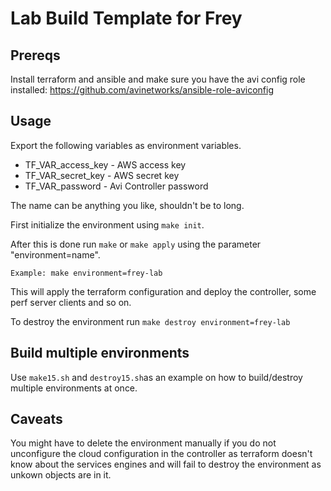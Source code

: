 # Lab Build Template for Frey

## Prereqs

Install terraform and ansible and make sure you have the avi config role installed: https://github.com/avinetworks/ansible-role-aviconfig

## Usage
Export the following variables as environment variables.

* TF_VAR_access_key - AWS access key
* TF_VAR_secret_key - AWS secret key
* TF_VAR_password - Avi Controller password

The name can be anything you like, shouldn't be to long.

First initialize the environment using `make init`.

After this is done run `make` or `make apply` using the parameter "environment=name".

    Example: make environment=frey-lab

This will apply the terraform configuration and deploy the controller, some perf server clients and so on.

To destroy the environment run `make destroy environment=frey-lab`

## Build multiple environments
Use `make15.sh` and `destroy15.sh`as an example on how to build/destroy multiple environments at once.

## Caveats
You might have to delete the environment manually if you do not unconfigure the cloud configuration in the controller as terraform doesn't know about the services engines and will fail to destroy the environment as unkown objects are in it.